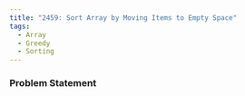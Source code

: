 ```yaml
---
title: "2459: Sort Array by Moving Items to Empty Space"
tags:
  - Array
  - Greedy
  - Sorting
---
```

### Problem Statement

